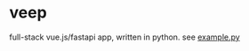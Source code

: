 # veep
full-stack vue.js/fastapi app, written in python. see [example.py]([url](https://github.com/thejchap/veep/blob/main/example.py))
